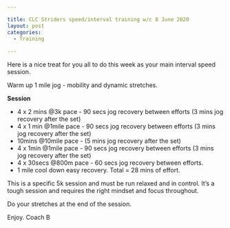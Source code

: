 ```yaml
---

title: CLC Striders speed/interval training w/c 8 June 2020
layout: post
categories:
  - Training
  
---
```


Here is a nice treat for you all to do this week as your main interval speed session. 

Warm up 1 mile jog - mobility and dynamic stretches. 

**Session** 
* 4 x 2 mins @3k pace - 90 secs jog recovery between efforts (3 mins jog recovery after the set) 
* 4 x 1 min @1mile pace - 90 secs jog recovery between efforts (3 mins jog recovery after the set) 
* 10mins @10mile pace - (5 mins jog recovery after the set) 
* 4 x 1min @1mile pace - 90 secs jog recovery between efforts (3 mins jog recovery after the set)
* 4 x 30secs @800m pace - 60 secs jog recovery between efforts. 
* 1 mile cool down easy recovery. 
Total = 28 mins  of effort.

This is a specific 5k session and must be run relaxed and in control. It’s a tough session and requires the right mindset and focus throughout. 

Do your stretches at the end of the session.

Enjoy. Coach B
